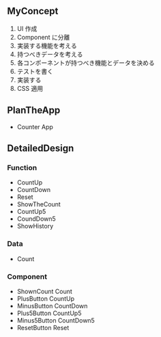 ## MyConcept

1. UI 作成
1. Component に分離
1. 実装する機能を考える
1. 持つべきデータを考える
1. 各コンポーネントが持つべき機能とデータを決める
1. テストを書く
1. 実装する
1. CSS 適用

## PlanTheApp

- Counter App

## DetailedDesign

### Function

- CountUp
- CountDown
- Reset
- ShowTheCount
- CountUp5
- CoundDown5
- ShowHistory

### Data

- Count

### Component

- ShownCount
  Count
- PlusButton
  CountUp
- MinusButton
  CountDown
- Plus5Button
  CountUp5
- Minus5Button
  CountDown5
- ResetButton
  Reset
